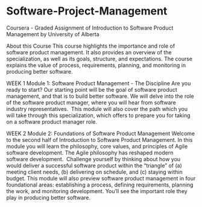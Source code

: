 # Software-Project-Management
Coursera - Graded Assignment of Introduction to Software Product Management by University of Alberta

About this Course
This course highlights the importance and role of software product management. It also provides an overview of the specialization, as well as its goals, structure, and expectations. The course explains the value of process, requirements, planning, and monitoring in producing better software.

WEEK 1
Module 1: Software Product Management - The Discipline
Are you ready to start? Our starting point will be the goal of software product management, and that is to build better software. We will delve into the role of ​the software product manager, where you will hear from software industry representatives. ​ This module will also cover the path ​which you will take through this specialization, which offers to prepare you for taking on a software product manager role.

WEEK 2
Module 2: Foundations of Software Product Management
Welcome to the second half of Introduction to Software Product Management. In this module you will learn the philosophy, core values,​ and principles of Agile software development. ​The​ Agile philosophy has reshaped modern software development. ​ Challenge yourself by thinking about how you would deliver a successful software product within the “triangle” of (a) meeting client needs, (b) delivering on schedule, and (c) staying within budget. ​This module will also preview software product management in four foundational areas: establishing a process, defining requirements, planning the work, and monitoring development. You’ll see the important role they play in producing better software.
